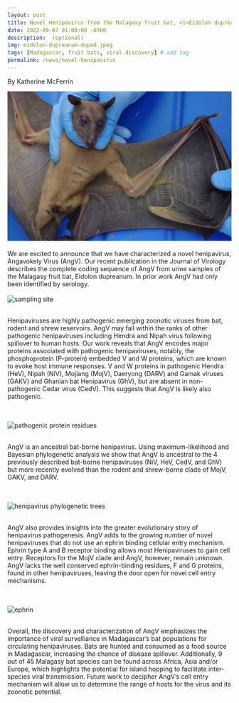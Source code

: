 ```yaml
---
layout: post
title: Novel Henipavirus from the Malagasy fruit bat, <i>Eidolon dupreanum</i>!
date: 2022-09-07 01:00:00 -0700
description:  (optional)
img: eidolon-dupreanum-duped.jpeg
tags: [Madagascar, fruit bats, viral discovery] # add tag
permalink: /news/novel-henipavirus
---
```

By Katherine McFerrin

<img src="/assets/img/eidolon-dupreanum-duped.jpeg" alt="eidolon" class="float-start col-md-5" />

<br> 
<br />
We are excited to announce that we have characterized a novel henipavirus, Angavokely Virus (AngV). Our recent publication in the Journal of Virology describes the complete coding sequence of AngV from urine samples of the Malagasy fruit bat, Eidolon dupreanum. In prior work AngV had only been identified by serology.

<br> 
<br> 

<img src="/assets/img/Madera2022Fig1.jpeg" alt="sampling site" class="float-start col-md-12" />

<br> 
<br> 

Henipaviruses are highly pathogenic emerging zoonotic viruses from bat, rodent and shrew reservoirs. AngV may fall within the ranks of other pathogenic henipaviruses including Hendra and Nipah virus following spillover to human hosts. Our work reveals that AngV encodes major proteins associated with pathogenic henipaviruses, notably, the phosphoprotein (P-protein) embedded V and W proteins, which are known to evoke host immune responses. V and W proteins in pathogenic Hendra (HeV), Nipah (NiV), Mojiang (MojV), Daeryong (DARV) and Gamak viruses (GAKV) and Ghanian bat Henipavirus (GhV), but are absent in non-pathogenic Cedar virus (CedV). This suggests that AngV is likely also pathogenic.

<br> 
<br> 

<img src="/assets/img/Madera2022Fig3.jpeg" alt="pathogenic protein residues" class="float-start col-md-12" />

<br> 
<br> 

AngV is an ancestral bat-borne henipavirus. Using maximum-likelihood and Bayesian phylogenetic analysis we show that AngV is ancestral to the 4 previously described bat-borne henipaviruses (NiV, HeV, CedV, and GhV) but more recently evolved than the rodent and shrew-borne clade of MojV, GAKV, and DARV.  

<br> 
<br> 

<img src="/assets/img/Madera2022Fig4" alt="henipavirus phylogenetic trees" class="float-start col-md-12" />

<br> 
<br> 

AngV also provides insights into the greater evolutionary story of henipavirus pathogenesis. AngV adds to the growing number of novel henipaviruses that do not use an ephrin binding cellular entry mechanism. Ephrin type A and B receptor binding allows most Henipaviruses to gain cell entry. Receptors for the MojV clade and AngV, however, remain unknown. AngV lacks the well conserved ephrin-binding residues, F and G proteins, found in other henipaviruses, leaving the door open for novel cell entry mechanisms.

<br> 
<br> 

<img src="/assets/img/Madera2022Fig5.jpeg" alt="ephrin" class="float-start col-md-12" />

<br> 
<br> 

Overall, the discovery and characterization of AngV emphasizes the importance of viral survelliance in Madagascar’s bat populations for circulating henipaviruses. Bats are hunted and consumed as a food source in Madagascar, increasing the chance of disease spillover. Additionally, 9 out of 45 Malagasy bat species can be found across Africa, Asia and/or Europe, which highlights the potential for island hopping to facilitate inter-species viral transmission. Future work to decipher AngV’s cell entry mechanism will allow us to determine the range of hosts for the virus and its zoonotic potential.

<br> 
<br />